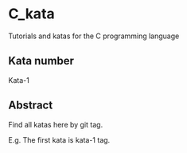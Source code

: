 # C_kata
Tutorials and katas for the C programming language

## Kata number

Kata-1

## Abstract

Find all katas here by git tag.

E.g. The first kata is kata-1 tag.

